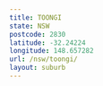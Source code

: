```yaml
---
title: TOONGI
state: NSW
postcode: 2830
latitude: -32.24224
longitude: 148.657282
url: /nsw/toongi/
layout: suburb
---
```

